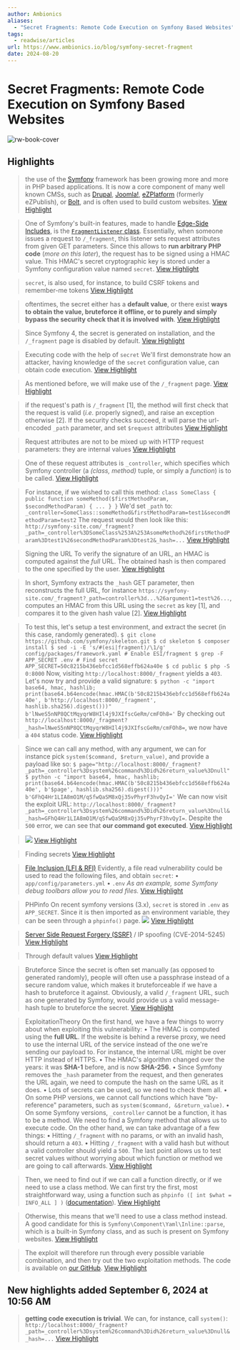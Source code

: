 ```yaml
---
author: Ambionics
aliases:
  - "Secret Fragments: Remote Code Execution on Symfony Based Websites"
tags:
  - readwise/articles
url: https://www.ambionics.io/blog/symfony-secret-fragment
date: 2024-08-20
---
```

# Secret Fragments: Remote Code Execution on Symfony Based Websites

![rw-book-cover](https://www.ambionics.io/images/symfony-secret-fragment/symfony-secret-fragment.png)

## Highlights


> the use of the [Symfony](https://symfony.com/) framework has been growing more and more in PHP based applications. It is now a core component of many well known CMSs, such as [Drupal](https://www.drupal.org/), [Joomla!](https://www.joomla.org/), [eZPlatform](https://ezplatform.com/) (formerly eZPublish), or [Bolt](https://bolt.cm/), and is often used to build custom websites.
> [View Highlight](https://read.readwise.io/read/01hmef5w22x6v0t7aw9zx0x5vk)



> One of Symfony's built-in features, made to handle [Edge-Side Includes](../../Dev,%20ICT%20&%20Cybersec/Web%20&%20Network%20Hacking/Edge-Side%20Includes%20Injection%20(ESI).md#Edge-Side%20Includes), is the [`FragmentListener` class](https://github.com/symfony/symfony/blob/5.1/src/Symfony/Component/HttpKernel/EventListener/FragmentListener.php). Essentially, when someone issues a request to `/_fragment`, this listener sets request attributes from given GET parameters. Since this allows to **run arbitrary PHP code** (*more on this later*), the request has to be signed using a HMAC value. This HMAC's secret cryptographic key is stored under a Symfony configuration value named `secret`.
> [View Highlight](https://read.readwise.io/read/01hmef6jy8f9z06r3exr88r269)



> `secret`, is also used, for instance, to build CSRF tokens and remember-me tokens
> [View Highlight](https://read.readwise.io/read/01hmef6x6yg6tdawr6xfvexfjz)



> oftentimes, the secret either has a **default value**, or there exist **ways to obtain the value, bruteforce it offline, or to purely and simply bypass the security check that it is involved with**.
> [View Highlight](https://read.readwise.io/read/01hmef7aypx3ffs4tw2mj9a8e4)



> Since Symfony 4, the secret is generated on installation, and the `/_fragment` page is disabled by default.
> [View Highlight](https://read.readwise.io/read/01hmef95hnzyc60ef8mj5jzb1r)



> Executing code with the help of `secret`
>  We'll first demonstrate how an attacker, having knowledge of the `secret` configuration value, can obtain code execution.
> [View Highlight](https://read.readwise.io/read/01hmef9kp4jkcpafcb1wfwcngp)



> As mentioned before, we will make use of the `/_fragment` page.
> [View Highlight](https://read.readwise.io/read/01hmefa7eeygtdvb5wgn6ftf72)



> if the request's path is `/_fragment` [1], the method will first check that the request is valid (*i.e.* properly signed), and raise an exception otherwise [2]. If the security checks succeed, it will parse the url-encoded `_path` parameter, and set `$request` attributes
> [View Highlight](https://read.readwise.io/read/01hmefbx1xk0wpm1n22fkmkywz)



> Request attributes are not to be mixed up with HTTP request parameters: they are internal values
> [View Highlight](https://read.readwise.io/read/01hmefc2rjpsk803b75djfwkxc)



> One of these request attributes is `_controller`, which specifies which Symfony controller (a *(class, method)* tuple, or simply a *function*) is to be called.
> [View Highlight](https://read.readwise.io/read/01hmefcd309823vt75pnnwpb9j)



> For instance, if we wished to call this method:
>  `class SomeClass { public function someMethod($firstMethodParam, $secondMethodParam) { ... } }`
>  We'd set `_path` to:
>  `_controller=SomeClass::someMethod&firstMethodParam=test1&secondMethodParam=test2`
>  The request would then look like this:
>  `http://symfony-site.com/_fragment?_path=_controller%3DSomeClass%253A%253AsomeMethod%26firstMethodParam%3Dtest1%26secondMethodParam%3Dtest2&_hash=...`
> [View Highlight](https://read.readwise.io/read/01hmefcxhtwt3m79mcnc9ht296)



> Signing the URL
>  To verify the signature of an URL, an HMAC is computed against the *full* URL. The obtained hash is then compared to the one specified by the user.
> [View Highlight](https://read.readwise.io/read/01hmefdbys7dv54ryrdnsb3jef)



> In short, Symfony extracts the `_hash` GET parameter, then reconstructs the full URL, for instance `https://symfony-site.com/_fragment?_path=controller%3d...%26argument1=test%26...`, computes an HMAC from this URL using the `secret` as key [1], and compares it to the given hash value [2].
> [View Highlight](https://read.readwise.io/read/01hmefdzqr0skw5nya1why43kr)



> To test this, let's setup a test environment, and extract the secret (in this case, randomly generated).
>  `$ git clone https://github.com/symfony/skeleton.git $ cd skeleton $ composer install $ sed -i -E 's/#(esi|fragment)/\1/g' config/packages/framework.yaml # Enable ESI/fragment $ grep -F APP_SECRET .env # Find secret APP_SECRET=50c8215b436ebfcc1d568effb624a40e $ cd public $ php -S 0:8000`
>  Now, visiting `http://localhost:8000/_fragment` yields a `403`. Let's now try and provide a valid signature:
>  `$ python -c "import base64, hmac, hashlib; print(base64.b64encode(hmac.HMAC(b'50c8215b436ebfcc1d568effb624a40e', b'http://localhost:8000/_fragment', hashlib.sha256).digest()))" b'lNweS5nNP8QCtMqyqrW8HIl4j9JXIfscGeRm/cmFOh8='`
>  By checking out `http://localhost:8000/_fragment?_hash=lNweS5nNP8QCtMqyqrW8HIl4j9JXIfscGeRm/cmFOh8=`, we now have a `404` status code.
> [View Highlight](https://read.readwise.io/read/01hmefetjjtz9m8mq2gwww7zwg)



> Since we can call any method, with any argument, we can for instance pick `system($command, $return_value)`, and provide a payload like so:
>  `$ page="http://localhost:8000/_fragment?_path=_controller%3Dsystem%26command%3Did%26return_value%3Dnull" $ python -c "import base64, hmac, hashlib; print(base64.b64encode(hmac.HMAC(b'50c8215b436ebfcc1d568effb624a40e', b'$page', hashlib.sha256).digest()))" b'GFhQ4Hr1LIA8mO1M/qSfwQaSM8xQj35vPhyrF3hvQyI='`
>  We can now visit the exploit URL: `http://localhost:8000/_fragment?_path=_controller%3Dsystem%26command%3Did%26return_value%3Dnull&_hash=GFhQ4Hr1LIA8mO1M/qSfwQaSM8xQj35vPhyrF3hvQyI=`.
>  Despite the `500` error, we can see that **our command got executed**.
> [View Highlight](https://read.readwise.io/read/01hmeffcrfpfx7z83x3vqpn2z1)



> ![](https://www.ambionics.io/images/symfony-secret-fragment/1.png)
> [View Highlight](https://read.readwise.io/read/01hmeffrs61qm6raprrcqykegy)



> Finding secrets
> [View Highlight](https://read.readwise.io/read/01hmefggc9gt9b2t9tb4c8rpj2)



> [File Inclusion (LFI & RFI)](../../Dev,%20ICT%20&%20Cybersec/Web%20&%20Network%20Hacking/File%20Inclusion%20(LFI%20&%20RFI).md)
>  Evidently, a file read vulnerability could be used to read the following files, and obtain `secret`:
>  • `app/config/parameters.yml`
>  • `.env`
>  *As an example, some Symfony debug toolbars allow you to read files.*
> [View Highlight](https://read.readwise.io/read/01hmefh4y2cwxpjx3qfgzdevza)



> PHPinfo
>  On recent symfony versions (3.x), `secret` is stored in `.env` as `APP_SECRET`. Since it is then imported as an environment variable, they can be seen through a `phpinfo()` page.
>  ![](https://www.ambionics.io/images/symfony-secret-fragment/2.png)
> [View Highlight](https://read.readwise.io/read/01hmefhan9p71p02qyffszyar2)



> [Server Side Request Forgery (SSRF)](../../Dev,%20ICT%20&%20Cybersec/Web%20&%20Network%20Hacking/Server%20Side%20Request%20Forgery%20(SSRF).md) / IP spoofing (CVE-2014-5245)
> [View Highlight](https://read.readwise.io/read/01hmefhwx1tk5p1cs792ecxqhf)



> Through default values
> [View Highlight](https://read.readwise.io/read/01hmefjd32ehn3y0h3eg32420z)



> Bruteforce
>  Since the secret is often set manually (as opposed to generated randomly), people will often use a passphrase instead of a secure random value, which makes it bruteforceable if we have a hash to bruteforce it against. Obviously, a valid `/_fragment` URL, such as one generated by Symfony, would provide us a valid message-hash tuple to bruteforce the secret.
> [View Highlight](https://read.readwise.io/read/01hmefjq68mtewv22kdhe09kpb)



> ExploitationTheory
>  On the first hand, we have a few things to worry about when exploiting this vulnerability:
>  • The HMAC is computed using the **full URL**. If the website is behind a reverse proxy, we need to use the internal URL of the service instead of the one we're sending our payload to. For instance, the internal URL might be over HTTP instead of HTTPS.
>  • The HMAC's algorithm changed over the years: it was **SHA-1** before, and is now **SHA-256**.
>  • Since Symfony removes the `_hash` parameter from the request, and then generates the URL again, we need to compute the hash on the same URL as it does.
>  • Lots of secrets can be used, so we need to check them all.
>  • On some PHP versions, we cannot call functions which have "by-reference" parameters, such as `system($command, &$return_value)`.
>  • On some Symfony versions, `_controller` cannot be a function, it has to be a method. We need to find a Symfony method that allows us to execute code.
>  On the other hand, we can take advantage of a few things:
>  • Hitting `/_fragment` with no params, or with an invalid hash, should return a `403`.
>  • Hitting `/_fragment` with a valid hash but without a valid controller should yield a `500`.
>  The last point allows us to test secret values without worrying about which function or method we are going to call afterwards.
> [View Highlight](https://read.readwise.io/read/01hmefkacpk9vdkmfhtnpb3fwm)



> Then, we need to find out if we can call a function directly, or if we need to use a class method. We can first try the first, most straightforward way, using a function such as `phpinfo ([ int $what = INFO_ALL ] )` ([documentation](https://www.php.net/manual/en/function.phpinfo.php)).
> [View Highlight](https://read.readwise.io/read/01hmefnmfr7ajh6phh3je8ns8k)



> Otherwise, this means that we'll need to use a class method instead. A good candidate for this is `Symfony\Component\Yaml\Inline::parse`, which is a built-in Symfony class, and as such is present on Symfony websites.
> [View Highlight](https://read.readwise.io/read/01hmefns9n2pydbmv4j19nkgwx)



> The exploit will therefore run through every possible variable combination, and then try out the two exploitation methods. The code is available on [our GitHub](https://github.com/ambionics/symfony-exploits).
> [View Highlight](https://read.readwise.io/read/01hmefq1evd6vq14ahzjaef9sb)

## New highlights added September 6, 2024 at 10:56 AM


> **getting code execution is trivial**. We can, for instance, call `system()`:
>  `http://localhost:8000/_fragment?_path=_controller%3Dsystem%26command%3Did%26return_value%3Dnull&_hash=...`
> [View Highlight](https://read.readwise.io/read/01j7358k77sdzfy58y26zvscrw)

